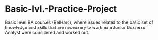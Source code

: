 # Basic-lvl.-Practice-Project
Basic level BA courses (BelHard), where issues related to the basic set of knowledge and skills that are necessary to work as a Junior Business Analyst were considered and worked out.
